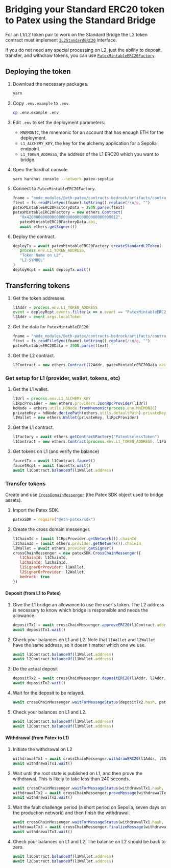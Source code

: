 # Bridging your Standard ERC20 token to Patex using the Standard Bridge


For an L1/L2 token pair to work on the Standard Bridge the L2 token contract must implement
[`IL2StandardERC20`](https://github.com/ethereum-patex/patex/blob/develop/packages/contracts/contracts/standards/IL2StandardERC20.sol) interface. 

If you do not need any special processing on L2, just the ability to deposit, transfer, and withdraw tokens, you can use [`PatexMintableERC20Factory`](https://github.com/ethereum-patex/patex/blob/186e46a47647a51a658e699e9ff047d39444c2de/packages/contracts-bedrock/contracts/universal/PatexMintableERC20Factory.sol).


## Deploying the token

1. Download the necessary packages.

   ```sh
   yarn
   ```

1. Copy `.env.example` to `.env`.

   ```sh
   cp .env.example .env
   ```

1. Edit `.env` to set the deployment parameters:

   - `MNEMONIC`, the mnemonic for an account that has enough ETH for the deployment.
   - `L1_ALCHEMY_KEY`, the key for the alchemy application for a Sepolia endpoint.   
   - `L1_TOKEN_ADDRESS`, the address of the L1 ERC20 which you want to bridge.

1. Open the hardhat console.

   ```sh
   yarn hardhat console --network patex-sepolia
   ```

1. Connect to `PatexMintableERC20Factory`. 

   ```js
   fname = "node_modules/@eth-patex/contracts-bedrock/artifacts/contracts/universal/PatexMintableERC20Factory.sol/PatexMintableERC20Factory.json"
   ftext = fs.readFileSync(fname).toString().replace(/\n/g, "")
   patexMintableERC20FactoryData = JSON.parse(ftext)
   patexMintableERC20Factory = new ethers.Contract(
      "0x4200000000000000000000000000000000000012", 
      patexMintableERC20FactoryData.abi, 
      await ethers.getSigner())
   ```


1. Deploy the contract.

   ```js
   deployTx = await patexMintableERC20Factory.createStandardL2Token(
      process.env.L1_TOKEN_ADDRESS,
      "Token Name on L2",
      "L2-SYMBOL"
   )
   deployRcpt = await deployTx.wait()
   ```

## Transferring tokens 

1. Get the token addresses.

   ```js
   l1Addr = process.env.L1_TOKEN_ADDRESS
   event = deployRcpt.events.filter(x => x.event == "PatexMintableERC20Created")[0]
   l2Addr = event.args.localToken
   ```

1. Get the data for `PatexMintableERC20`:

   ```js
   fname = "node_modules/@eth-patex/contracts-bedrock/artifacts/contracts/universal/PatexMintableERC20.sol/PatexMintableERC20.json"
   ftext = fs.readFileSync(fname).toString().replace(/\n/g, "")
   patexMintableERC20Data = JSON.parse(ftext)
   ```

1. Get the L2 contract.

   ```js
   l2Contract = new ethers.Contract(l2Addr, patexMintableERC20Data.abi, await ethers.getSigner())   
   ```

### Get setup for L1 (provider, wallet, tokens, etc)

1. Get the L1 wallet.

   ```js
   l1Url = process.env.L1_ALCHEMY_KEY
   l1RpcProvider = new ethers.providers.JsonRpcProvider(l1Url)
   hdNode = ethers.utils.HDNode.fromMnemonic(process.env.MNEMONIC)
   privateKey = hdNode.derivePath(ethers.utils.defaultPath).privateKey
   l1Wallet = new ethers.Wallet(privateKey, l1RpcProvider)
   ```

1. Get the L1 contract.

   ```js
   l1Factory = await ethers.getContractFactory("PatexUselessToken")
   l1Contract = new ethers.Contract(process.env.L1_TOKEN_ADDRESS, l1Factory.interface, l1Wallet)
   ```

1. Get tokens on L1 (and verify the balance)

   ```js
   faucetTx = await l1Contract.faucet()
   faucetRcpt = await faucetTx.wait()
   await l1Contract.balanceOf(l1Wallet.address)
   ```


### Transfer tokens

Create and use [`CrossDomainMessenger`](https://sdk.patex.io/classes/crosschainmessenger) (the Patex SDK object used to bridge assets).

1. Import the Patex SDK.

   ```js
   patexSDK = require("@eth-patex/sdk")
   ```

1. Create the cross domain messenger.

   ```js
   l1ChainId = (await l1RpcProvider.getNetwork()).chainId
   l2ChainId = (await ethers.provider.getNetwork()).chainId
   l2Wallet = await ethers.provider.getSigner()
   crossChainMessenger = new patexSDK.CrossChainMessenger({
      l1ChainId: l1ChainId,
      l2ChainId: l2ChainId,
      l1SignerOrProvider: l1Wallet,
      l2SignerOrProvider: l2Wallet,
      bedrock: true
   })
   ```

#### Deposit (from L1 to Patex)

1. Give the L1 bridge an allowance to use the user's token.
   The L2 address is necessary to know which bridge is responsible and needs the allowance.

   ```js
   depositTx1 = await crossChainMessenger.approveERC20(l1Contract.address, l2Addr, 1e9)
   await depositTx1.wait()
   ```

1. Check your balances on L1 and L2.
   Note that `l1Wallet` and `l2Wallet` have the same address, so it doesn't matter which one we use.

   ```js
   await l1Contract.balanceOf(l1Wallet.address) 
   await l2Contract.balanceOf(l1Wallet.address)
   ```   

1. Do the actual deposit

   ```js
   depositTx2 = await crossChainMessenger.depositERC20(l1Addr, l2Addr, 1e9)
   await depositTx2.wait()
   ```

1. Wait for the deposit to be relayed.

   ```js
   await crossChainMessenger.waitForMessageStatus(depositTx2.hash, patexSDK.MessageStatus.RELAYED)
   ```

1. Check your balances on L1 and L2.

   ```js
   await l1Contract.balanceOf(l1Wallet.address) 
   await l2Contract.balanceOf(l1Wallet.address)
   ```

#### Withdrawal (from Patex to L1)

1. Initiate the withdrawal on L2

   ```js
   withdrawalTx1 = await crossChainMessenger.withdrawERC20(l1Addr, l2Addr, 1e9)
   await withdrawalTx1.wait()
   ```

1. Wait until the root state is published on L1, and then prove the withdrawal.
   This is likely to take less than 240 seconds.

   ```js
   await crossChainMessenger.waitForMessageStatus(withdrawalTx1.hash, patexSDK.MessageStatus.READY_TO_PROVE)
   withdrawalTx2 = await crossChainMessenger.proveMessage(withdrawalTx1.hash)
   await withdrawalTx2.wait()
   ```

1. Wait the fault challenge period (a short period on Sepolia, seven days on the production network) and then finish the withdrawal.

   ```js
   await crossChainMessenger.waitForMessageStatus(withdrawalTx1.hash, patexSDK.MessageStatus.READY_FOR_RELAY)
   withdrawalTx3 = await crossChainMessenger.finalizeMessage(withdrawalTx1.hash)
   await withdrawalTx3.wait()   
   ```


1. Check your balances on L1 and L2.
   The balance on L2 should be back to zero.

   ```js
   await l1Contract.balanceOf(l1Wallet.address) 
   await l2Contract.balanceOf(l1Wallet.address)
   ```
